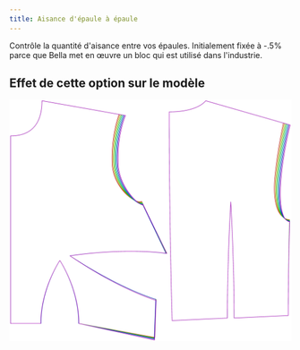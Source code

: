 ```yaml
---
title: Aisance d'épaule à épaule
---
```


Contrôle la quantité d'aisance entre vos épaules. Initialement fixée à -.5% parce que Bella met en œuvre un bloc qui est utilisé dans l'industrie.

## Effet de cette option sur le modèle

![Cette image montre l'effet de cette option en superposant plusieurs variantes qui ont une valeur différente pour cette option](bella_shouldertoshoulderease_sample.svg "Effet de cette option sur le modèle")

